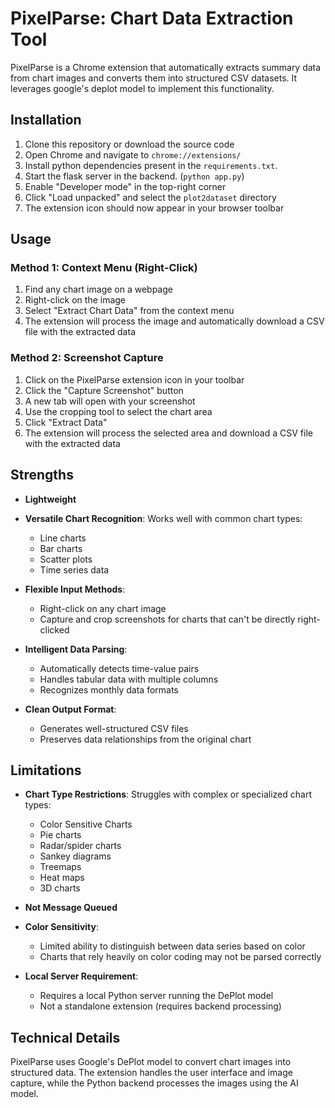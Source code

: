 # PixelParse: Chart Data Extraction Tool

PixelParse is a Chrome extension that automatically extracts summary data from 
chart images and converts them into structured CSV datasets. It leverages
google's deplot model to implement this functionality. 


## Installation

1. Clone this repository or download the source code
2. Open Chrome and navigate to `chrome://extensions/`
3. Install python dependencies present in the `requirements.txt`.
4. Start the flask server in the backend. (`python app.py`)
5. Enable "Developer mode" in the top-right corner
6. Click "Load unpacked" and select the `plot2dataset` directory
7. The extension icon should now appear in your browser toolbar


## Usage

### Method 1: Context Menu (Right-Click)
1. Find any chart image on a webpage
2. Right-click on the image
3. Select "Extract Chart Data" from the context menu
4. The extension will process the image and automatically download a CSV file with the extracted data

### Method 2: Screenshot Capture
1. Click on the PixelParse extension icon in your toolbar
2. Click the "Capture Screenshot" button
3. A new tab will open with your screenshot
4. Use the cropping tool to select the chart area
5. Click "Extract Data"
6. The extension will process the selected area and download a CSV file with the extracted data

## Strengths

- **Lightweight**

- **Versatile Chart Recognition**: Works well with common chart types:
  - Line charts
  - Bar charts
  - Scatter plots
  - Time series data

- **Flexible Input Methods**: 
  - Right-click on any chart image
  - Capture and crop screenshots for charts that can't be directly right-clicked

- **Intelligent Data Parsing**:
  - Automatically detects time-value pairs
  - Handles tabular data with multiple columns
  - Recognizes monthly data formats

- **Clean Output Format**:
  - Generates well-structured CSV files
  - Preserves data relationships from the original chart

## Limitations

- **Chart Type Restrictions**: Struggles with complex or specialized chart types:
  - Color Sensitive Charts
  - Pie charts
  - Radar/spider charts
  - Sankey diagrams
  - Treemaps
  - Heat maps
  - 3D charts

- **Not Message Queued**

- **Color Sensitivity**:
  - Limited ability to distinguish between data series based on color
  - Charts that rely heavily on color coding may not be parsed correctly

- **Local Server Requirement**:
  - Requires a local Python server running the DePlot model
  - Not a standalone extension (requires backend processing)

## Technical Details

PixelParse uses Google's DePlot model to convert chart images into structured data. 
The extension handles the user interface and image capture, while the Python backend 
processes the images using the AI model.
